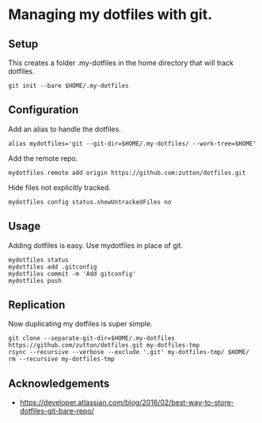 # Managing my dotfiles with git.

## Setup

This creates a folder .my-dotfiles in the home directory that will track dotfiles.

```
git init --bare $HOME/.my-dotfiles
```

## Configuration

Add an alias to handle the dotfiles.

```
alias mydotfiles='git --git-dir=$HOME/.my-dotfiles/ --work-tree=$HOME'
```

Add the remote repo.

```
mydotfiles remote add origin https://github.com:zutton/dotfiles.git
```

Hide files not explicitly tracked.

```
mydotfiles config status.showUntrackedFiles no
```

## Usage

Adding dotfiles is easy. Use mydotfiles in place of git.

```
mydotfiles status
mydotfiles add .gitconfig
mydotfiles commit -m 'Add gitconfig'
mydotfiles push
```

## Replication

Now duplicating my dotfiles is super simple.

```
git clone --separate-git-dir=$HOME/.my-dotfiles https://github.com/zutton/dotfiles.git my-dotfiles-tmp
rsync --recursive --verbose --exclude '.git' my-dotfiles-tmp/ $HOME/
rm --recursive my-dotfiles-tmp
```

## Acknowledgements

-   https://developer.atlassian.com/blog/2016/02/best-way-to-store-dotfiles-git-bare-repo/
